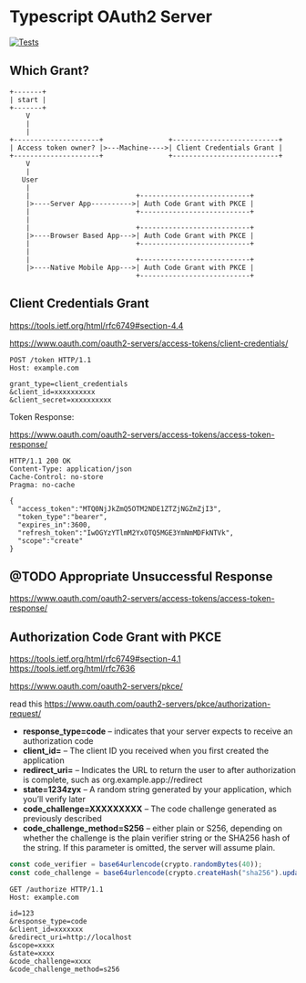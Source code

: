 # Typescript OAuth2 Server

[![Tests](https://github.com/jasonraimondi/typescript-oauth2-server/workflows/Tests/badge.svg)](https://github.com/jasonraimondi/typescript-oauth2-server/actions?query=workflow%3A%22Tests%22)

## Which Grant?

```
+-------+
| start |
+-------+
    V
    |
    |
+---------------------+                +--------------------------+
| Access token owner? |>---Machine---->| Client Credentials Grant |
+---------------------+                +--------------------------+
    V
    |
   User
    |
    |                          +---------------------------+
    |>----Server App---------->| Auth Code Grant with PKCE |
    |                          +---------------------------+
    |
    |                          +---------------------------+
    |>----Browser Based App--->| Auth Code Grant with PKCE |
    |                          +---------------------------+
    |
    |                          +---------------------------+
    |>----Native Mobile App--->| Auth Code Grant with PKCE |
                               +---------------------------+

```

## Client Credentials Grant

https://tools.ietf.org/html/rfc6749#section-4.4

https://www.oauth.com/oauth2-servers/access-tokens/client-credentials/

```http request
POST /token HTTP/1.1
Host: example.com
 
grant_type=client_credentials
&client_id=xxxxxxxxxx
&client_secret=xxxxxxxxxx
```

Token Response:

https://www.oauth.com/oauth2-servers/access-tokens/access-token-response/

```http request
HTTP/1.1 200 OK
Content-Type: application/json
Cache-Control: no-store
Pragma: no-cache
 
{
  "access_token":"MTQ0NjJkZmQ5OTM2NDE1ZTZjNGZmZjI3",
  "token_type":"bearer",
  "expires_in":3600,
  "refresh_token":"IwOGYzYTlmM2YxOTQ5MGE3YmNmMDFkNTVk",
  "scope":"create"
}
```

## @TODO Appropriate Unsuccessful Response

https://www.oauth.com/oauth2-servers/access-tokens/access-token-response/


## Authorization Code Grant with PKCE


https://tools.ietf.org/html/rfc6749#section-4.1 
https://tools.ietf.org/html/rfc7636

https://www.oauth.com/oauth2-servers/pkce/

read this https://www.oauth.com/oauth2-servers/pkce/authorization-request/

- **response_type=code** – indicates that your server expects to receive an authorization code
- **client_id=** – The client ID you received when you first created the application
- **redirect_uri=** – Indicates the URL to return the user to after authorization is complete, such as org.example.app://redirect
- **state=1234zyx** – A random string generated by your application, which you’ll verify later
- **code_challenge=XXXXXXXXX** – The code challenge generated as previously described
- **code_challenge_method=S256** – either plain or S256, depending on whether the challenge is the plain verifier string or the SHA256 hash of the string. If this parameter is omitted, the server will assume plain.

```typescript
const code_verifier = base64urlencode(crypto.randomBytes(40));
const code_challenge = base64urlencode(crypto.createHash("sha256").update(codeVerifier).digest("hex"));
```

```http request
GET /authorize HTTP/1.1
Host: example.com
 
id=123
&response_type=code
&client_id=xxxxxxx
&redirect_uri=http://localhost
&scope=xxxx
&state=xxxx
&code_challenge=xxxx
&code_challenge_method=s256
```